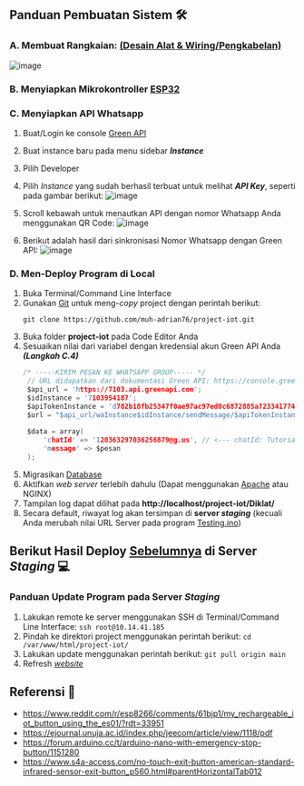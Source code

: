 ## Panduan Pembuatan Sistem 🛠
### A. Membuat Rangkaian: <a href="https://whimsical.com/iot-diklat-9wLshGKKeMcKN6F59n3QEG">(Desain Alat & Wiring/Pengkabelan)</a>
![image](https://github.com/user-attachments/assets/e6681b9b-e366-4427-ba35-1c7926bb32de)

### B. Menyiapkan Mikrokontroller <a href="https://github.com/muh-adrian76/project-iot/tree/main/Diklat/ESP32">ESP32</a>

### C. Menyiapkan API Whatsapp
1. Buat/Login ke console <a href="https://console.green-api.com/auth">Green API</a>
2. Buat instance baru pada menu sidebar ***Instance***
3. Pilih Developer
4. Pilih *Instance* yang sudah berhasil terbuat untuk melihat ***API Key***, seperti pada gambar berikut:
   ![image](https://github.com/user-attachments/assets/9ed5621c-df3d-4d96-ba3e-e4b7b72f6ee4)

5. Scroll kebawah untuk menautkan API dengan nomor Whatsapp Anda menggunakan QR Code:
   ![image](https://github.com/user-attachments/assets/6cb6e307-213c-46c6-ad88-0700c22b7d2b)

6. Berikut adalah hasil dari sinkronisasi Nomor Whatsapp dengan Green API:
   ![image](https://github.com/user-attachments/assets/545e46dd-8390-4b78-b153-1d40a25becfe)


### D. Men-Deploy Program di Local
1. Buka Terminal/Command Line Interface
2. Gunakan <a href="https://git-scm.com/book/id/v2/Memulai-Memasang-Git">Git</a> untuk meng-*copy* project dengan perintah berikut:
   ```
   git clone https://github.com/muh-adrian76/project-iot.git
   ```
3. Buka folder **project-iot** pada Code Editor Anda
4. Sesuaikan nilai dari variabel dengan kredensial akun Green API Anda ***(Langkah C.4)***
   ```c
   /* -----KIRIM PESAN KE WHATSAPP GROUP----- */
    // URL didapatkan dari dokumentasi Green API: https://console.green-api.com/app/api/sendMessage
    $api_url = 'https://7103.api.greenapi.com';
    $idInstance = '7103954187';
    $apiTokenInstance = 'd782b18fb25347f0ae97ac97ed0c6872885a72334177416aac';
    $url = "$api_url/waInstance$idInstance/sendMessage/$apiTokenInstance";
    
    $data = array(
        'chatId' => '120363297036256879@g.us', // <--- chatId: Tutorial dapat dilihat di folder 'Extract chatId Whatsapp'
        'message' => $pesan
    );
   ```
5. Migrasikan <a href="https://github.com/muh-adrian76/project-iot/tree/main/Diklat/Database">Database</a>
6. Aktifkan *web server* terlebih dahulu (Dapat menggunakan <a href="https://www.niagahoster.co.id/blog/membuat-website-localhost-xampp/">Apache</a> atau NGINX)
7. Tampilan log dapat dilihat pada **http://localhost/project-iot/Diklat/**
8. Secara default, riwayat log akan tersimpan di **server *staging*** (kecuali Anda merubah nilai URL Server pada program <a href="https://github.com/muh-adrian76/project-iot/blob/main/Diklat/ESP32/Testing/Testing.ino">Testing.ino</a>)

## Berikut Hasil Deploy <a href="http://10.14.41.185:8076">Sebelumnya</a> di Server *Staging* 💻
### Panduan Update Program pada Server *Staging*
1. Lakukan remote ke server menggunakan SSH di Terminal/Command Line Interface: ``ssh root@10.14.41.185``
2. Pindah ke direktori project menggunakan perintah berikut: ``cd /var/www/html/project-iot/``
3. Lakukan update menggunakan perintah berikut: ``git pull origin main``
4. Refresh <a href="http://10.14.41.185:8076">*website*</a>

## Referensi 📄
- https://www.reddit.com/r/esp8266/comments/61bjp1/my_rechargeable_iot_button_using_the_es01/?rdt=33951
- https://ejournal.unuja.ac.id/index.php/jeecom/article/view/1118/pdf
- https://forum.arduino.cc/t/arduino-nano-with-emergency-stop-button/1151280
- https://www.s4a-access.com/no-touch-exit-button-american-standard-infrared-sensor-exit-button_p560.html#parentHorizontalTab012
